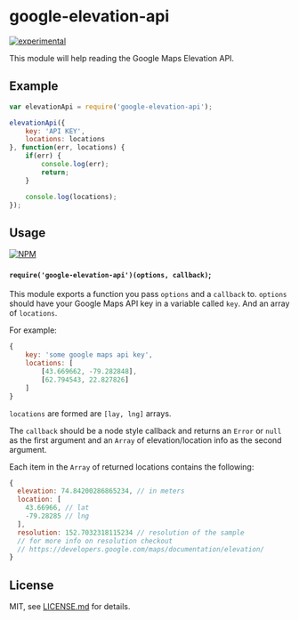 # google-elevation-api

[![experimental](http://badges.github.io/stability-badges/dist/experimental.svg)](http://github.com/badges/stability-badges)

This module will help reading the Google Maps Elevation API.

## Example
```javascript
var elevationApi = require('google-elevation-api');

elevationApi({
    key: 'API KEY',
    locations: locations
}, function(err, locations) {
    if(err) {
        console.log(err);
        return;
    }

    console.log(locations);
});
```


## Usage

[![NPM](https://nodei.co/npm/google-elevation-api.png)](https://www.npmjs.com/package/google-elevation-api)

#### `require('google-elevation-api')(options, callback)`;

This module exports a function you pass `options` and a `callback` to. `options` should have your Google Maps API key in a variable called `key`. And an array of `locations`.

For example:
```javascript
{
    key: 'some google maps api key',
    locations: [
        [43.669662, -79.282848],
        [62.794543, 22.827826]
    ]
}
```

`locations` are formed are `[lay, lng]` arrays.

The `callback` should be a node style callback and returns an `Error` or `null` as the first argument and an `Array` of elevation/location info as the second argument.

Each item in the `Array` of returned locations contains the following:
```javascript
{
  elevation: 74.84200286865234, // in meters
  location: [
    43.66966, // lat
    -79.28285 // lng
  ],
  resolution: 152.7032318115234 // resolution of the sample
  // for more info on resolution checkout
  // https://developers.google.com/maps/documentation/elevation/
}
```


## License

MIT, see [LICENSE.md](http://github.com/Jam3/google-elevation-api/blob/master/LICENSE.md) for details.
